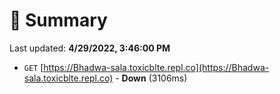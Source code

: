 # 📖 Summary
Last updated: **4/29/2022, 3:46:00 PM**

- `GET` [https://Bhadwa-sala.toxicblte.repl.co](https://Bhadwa-sala.toxicblte.repl.co) - **Down** (3106ms)
